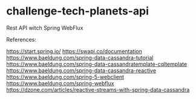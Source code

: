 # challenge-tech-planets-api
Rest API witch Spring WebFlux


References:

https://start.spring.io/
https://swapi.co/documentation
https://www.baeldung.com/spring-data-cassandra-tutorial
https://www.baeldung.com/spring-data-cassandratemplate-cqltemplate
https://www.baeldung.com/spring-data-cassandra-reactive
https://www.baeldung.com/spring-5-webclient
https://www.baeldung.com/spring-webflux
https://dzone.com/articles/reactive-streams-with-spring-data-cassandra